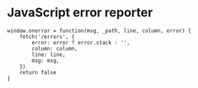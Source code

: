 # JavaScript error reporter

	window.onerror = function(msg, _path, line, column, error) {
		fetch('/errors', {
			error: error ? error.stack : '',
			column: column,
			line: line,
			msg: msg,
		})
		return false
	}